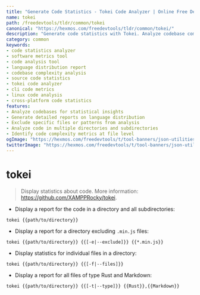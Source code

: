 ```yaml
---
title: "Generate Code Statistics - Tokei Code Analyzer | Online Free DevTools by Hexmos"
name: tokei
path: /freedevtools/tldr/common/tokei
canonical: "https://hexmos.com/freedevtools/tldr/common/tokei/"
description: "Generate code statistics with Tokei. Analyze codebase complexity, identify language distribution, and improve code quality. Free online tool, no registration required."
category: common
keywords:
- code statistics analyzer
- software metrics tool
- code analysis tool
- language distribution report
- codebase complexity analysis
- source code statistics
- tokei code analyzer
- cli code metrics
- linux code analysis
- cross-platform code statistics
features:
- Analyze codebases for statistical insights
- Generate detailed reports on language distribution
- Exclude specific files or patterns from analysis
- Analyze code in multiple directories and subdirectories
- Identify code complexity metrics at file level
ogImage: "https://hexmos.com/freedevtools/t/tool-banners/json-utilities-banner.png"
twitterImage: "https://hexmos.com/freedevtools/t/tool-banners/json-utilities-banner.png"
---
```


# tokei

> Display statistics about code.
> More information: <https://github.com/XAMPPRocky/tokei>.

- Display a report for the code in a directory and all subdirectories:

`tokei {{path/to/directory}}`

- Display a report for a directory excluding `.min.js` files:

`tokei {{path/to/directory}} {{[-e|--exclude]}} {{*.min.js}}`

- Display statistics for individual files in a directory:

`tokei {{path/to/directory}} {{[-f|--files]}}`

- Display a report for all files of type Rust and Markdown:

`tokei {{path/to/directory}} {{[-t|--type]}} {{Rust}},{{Markdown}}`
